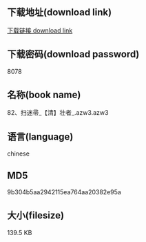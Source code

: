 ## 下载地址(download link)
[下载链接 download link](https://voluble-croquembouche-d321dc.netlify.app/?s=82%E3%80%81%E6%89%AB%E8%BF%B7%E5%B8%9A_%E3%80%90%E6%B8%85%E3%80%91%E5%A3%AE%E8%80%85_.azw3)

## 下载密码(download password)
8078

## 名称(book name)
82、扫迷帚_【清】壮者_.azw3.azw3

## 语言(language)
chinese

## MD5
9b304b5aa2942115ea764aa20382e95a

## 大小(filesize)
139.5 KB
